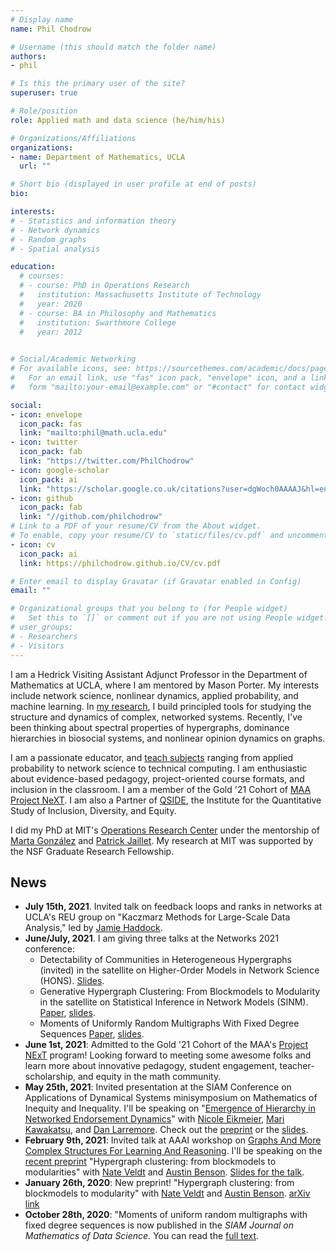 ```yaml
---
# Display name
name: Phil Chodrow

# Username (this should match the folder name)
authors:
- phil

# Is this the primary user of the site?
superuser: true

# Role/position
role: Applied math and data science (he/him/his)

# Organizations/Affiliations
organizations:
- name: Department of Mathematics, UCLA
  url: ""

# Short bio (displayed in user profile at end of posts)
bio: 

interests:
# - Statistics and information theory
# - Network dynamics
# - Random graphs
# - Spatial analysis

education:
  # courses:
  # - course: PhD in Operations Research
  #   institution: Massachusetts Institute of Technology
  #   year: 2020
  # - course: BA in Philosophy and Mathematics
  #   institution: Swarthmore College
  #   year: 2012
  

# Social/Academic Networking
# For available icons, see: https://sourcethemes.com/academic/docs/page-builder/#icons
#   For an email link, use "fas" icon pack, "envelope" icon, and a link in the
#   form "mailto:your-email@example.com" or "#contact" for contact widget.

social:
- icon: envelope
  icon_pack: fas
  link: "mailto:phil@math.ucla.edu"
- icon: twitter
  icon_pack: fab
  link: "https://twitter.com/PhilChodrow"
- icon: google-scholar
  icon_pack: ai
  link: "https://scholar.google.co.uk/citations?user=dgWoch0AAAAJ&hl=en&oi=ao"
- icon: github
  icon_pack: fab
  link: "//github.com/philchodrow"
# Link to a PDF of your resume/CV from the About widget.
# To enable, copy your resume/CV to `static/files/cv.pdf` and uncomment the lines below.
- icon: cv
  icon_pack: ai
  link: https://philchodrow.github.io/CV/cv.pdf

# Enter email to display Gravatar (if Gravatar enabled in Config)
email: ""

# Organizational groups that you belong to (for People widget)
#   Set this to `[]` or comment out if you are not using People widget.
# user_groups:
# - Researchers
# - Visitors
---
```


I am a Hedrick Visiting Assistant Adjunct Professor in the Department of Mathematics at UCLA, where I am mentored by Mason Porter. My interests include network science, nonlinear dynamics, applied probability, and machine learning. In [my research](/research), I build principled tools for studying the structure and dynamics of complex, networked systems. Recently, I've been thinking about spectral properties of hypergraphs, dominance hierarchies in biosocial systems, and nonlinear opinion dynamics on graphs. 

I am a passionate educator, and [teach subjects](/teaching) ranging from applied probability to network science to technical computing. I am enthusiastic about  evidence-based pedagogy, project-oriented course formats, and inclusion in the classroom. I am a member of the Gold '21 Cohort of [MAA Project NeXT](https://www.maa.org/programs-and-communities/professional-development/project-next). I am also a Partner of [QSIDE](https://qsideinstitute.org/), the Institute for the Quantitative Study of Inclusion, Diversity, and Equity. 

I did my PhD at MIT's [Operations Research Center](https://www.mit.edu/~orc/) under the mentorship of [Marta González](https://ced.berkeley.edu/ced/faculty-staff/marta-gonzalez) and [Patrick Jaillet](http://web.mit.edu/jaillet/www/). My research at MIT was supported by the NSF Graduate Research Fellowship. 

## News

- **July 15th, 2021**. Invited talk on feedback loops and ranks in networks at UCLA's REU group on "Kaczmarz Methods for Large-Scale Data Analysis," led by [Jamie Haddock](https://www.math.ucla.edu/~jhaddock/). 
- **June/July, 2021**. I am giving three talks at the Networks 2021 conference: 
  - Detectability of Communities in Heterogeneous Hypergraphs (invited) in the satellite on Higher-Order Models in Network Science (HONS). [Slides](https://philchodrow.github.io/talks/HONS21/short#1). 
  - Generative Hypergraph Clustering: From Blockmodels to Modularity in the satellite on Statistical Inference in Network Models (SINM). [Paper](https://arxiv.org/pdf/2101.09611.pdf), [slides](https://philchodrow.github.io/talks/hmod/short#1). 
  - Moments of Uniformly Random Multigraphs With Fixed Degree Sequences [Paper](https://epubs.siam.org/doi/pdf/10.1137/19M1288772), [slides](https://philchodrow.github.io/talks/multigraph_moments/SIAMNS20). 
- **June 1st, 2021**: Admitted to the Gold '21 Cohort of the MAA's [Project NExT](https://www.maa.org/programs-and-communities/professional-development/project-next) program! Looking forward to meeting some awesome folks and learn more about innovative pedagogy, student engagement, teacher-scholarship, and equity in the math community.  
- **May 25th, 2021**: Invited presentation at the SIAM Conference on Applications of Dynamical Systems minisymposium on Mathematics of Inequity and Inequality. I'll be speaking on "[Emergence of Hierarchy in Networked Endorsement Dynamics](https://www.pnas.org/content/118/16/e2015188118.short)" with [Nicole Eikmeier](https://eikmeier.sites.grinnell.edu/), [Mari Kawakatsu](https://scholar.princeton.edu/ctarnita/people/mari-kawakatsu), and [Dan Larremore](https://larremorelab.github.io/). Check out the [preprint](https://arxiv.org/abs/2007.04448) or the [slides](https://philchodrow.github.io/talks/emergence-of-hierarchy/short).
- **February 9th, 2021**: Invited talk at AAAI workshop on [Graphs And More Complex Structures For Learning And Reasoning](https://sites.google.com/view/gclr2021/speakers). I'll be speaking on the [recent preprint](https://arxiv.org/abs/2101.09611) "Hypergraph clustering: from blockmodels to modularities"  with [Nate Veldt](https://people.cam.cornell.edu/lnv22/) and [Austin Benson](https://www.cs.cornell.edu/~arb/). [Slides for the talk](https://philchodrow.github.io/talks/hmod/#1). 
- **January 26th, 2020**: New preprint! "Hypergraph clustering: from blockmodels to modularity" with [Nate Veldt](https://people.cam.cornell.edu/lnv22/) and [Austin Benson](https://www.cs.cornell.edu/~arb/). [arXiv link](https://arxiv.org/abs/2101.09611)
- **October 28th, 2020**: "Moments of uniform random multigraphs with fixed degree sequences is now published in the *SIAM Journal on Mathematics of Data Science.* You can read the [full text](https://epubs.siam.org/doi/pdf/10.1137/19M1288772).  

